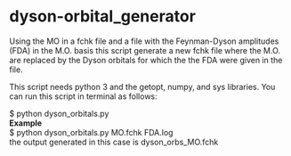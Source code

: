 # dyson-orbital_generator
Using the MO in a fchk file and a file with the Feynman-Dyson amplitudes (FDA) in the M.O. basis this script generate a new fchk file where the M.O. are replaced by the Dyson orbitals for which the the FDA were given in the file.  

This script needs python 3 and the getopt, numpy, and sys libraries.
You can run this script in terminal as follows:

$ python dyson_orbitals.py <arg1> <arg2> <arg3> <br>
<b>Example</b> <br>
$ python dyson_orbitals.py MO.fchk FDA.log <br>
the output generated in this case is dyson_orbs_MO.fchk
